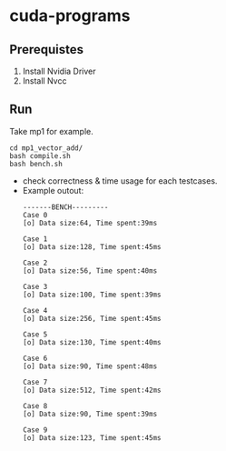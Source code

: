 # cuda-programs

## Prerequistes
1. Install Nvidia Driver
2. Install Nvcc 

## Run
Take mp1 for example. 
```
cd mp1_vector_add/
bash compile.sh 
bash bench.sh
```
- check correctness & time usage for each testcases. 
- Example outout:
    ```
    -------BENCH---------
    Case 0
    [o] Data size:64, Time spent:39ms

    Case 1
    [o] Data size:128, Time spent:45ms

    Case 2
    [o] Data size:56, Time spent:40ms

    Case 3
    [o] Data size:100, Time spent:39ms

    Case 4
    [o] Data size:256, Time spent:45ms

    Case 5
    [o] Data size:130, Time spent:40ms

    Case 6
    [o] Data size:90, Time spent:48ms

    Case 7
    [o] Data size:512, Time spent:42ms

    Case 8
    [o] Data size:90, Time spent:39ms

    Case 9
    [o] Data size:123, Time spent:45ms
    ```
